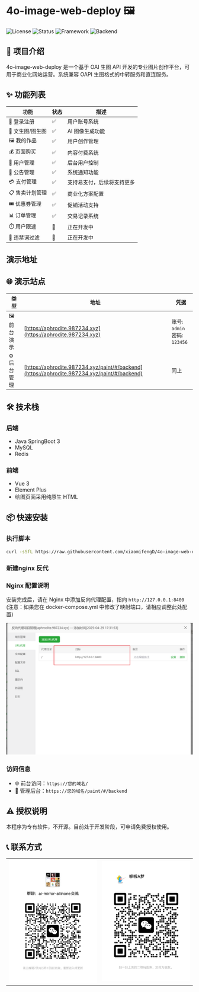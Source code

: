 # 4o-image-web-deploy 🖼️

![License](https://img.shields.io/badge/license-Proprietary-red)
![Status](https://img.shields.io/badge/status-Development-orange)
![Framework](https://img.shields.io/badge/framework-Vue3-green)
![Backend](https://img.shields.io/badge/backend-SpringBoot3-blue)

## 📝 项目介绍

4o-image-web-deploy 是一个基于 OAI 生图 API 开发的专业图片创作平台，可用于商业化网站运营。系统兼容 OAPI 生图格式的中转服务和直连服务。

## ✨ 功能列表

| 功能 | 状态 | 描述 |
|------|------|------|
| 👤 登录注册 | ✅ | 用户账号系统 |
| 🎨 文生图/图生图 | ✅ | AI 图像生成功能 |
| 🖼️ 我的作品 | ✅ | 用户创作管理 |
| 💰 页面购买 | ✅ | 内容付费系统 |
| 👥 用户管理 | ✅ | 后台用户控制 |
| 📢 公告管理 | ✅ | 系统通知功能 |
| 💳 支付管理 | ✅ | 支持易支付，后续将支持更多 |
| 📋 售卖计划管理 | ✅ | 商业化方案配置 |
| 🎟️ 优惠券管理 | ✅ | 促销活动支持 |
| 📊 订单管理 | ✅ | 交易记录系统 |
| ⏱️ 用户限速 | 🚧 | 正在开发中 |
| 🚫 违禁词过滤 | 🚧 | 正在开发中 |

## 演示地址
## 🌐 演示站点

| 类型 | 地址 | 凭据 |
|------|------|------|
| 🖼️ 前台演示 | [https://aphrodite.987234.xyz](https://aphrodite.987234.xyz) | 账号: `admin`<br>密码: `123456` |
| ⚙️ 后台管理 | [https://aphrodite.987234.xyz/paint/#/backend](https://aphrodite.987234.xyz/paint/#/backend) | 同上 |
## 🛠️ 技术栈

### 后端
- Java SpringBoot 3
- MySQL
- Redis

### 前端
- Vue 3
- Element Plus
- 绘图页面采用纯原生 HTML

## 📦 快速安装

### 执行脚本
```bash
curl -sSfL https://raw.githubusercontent.com/xiaomifengD/4o-image-web-deploy/refs/heads/main/quick-install.sh | bash
```

### 新建nginx 反代
### Nginx 配置说明

安装完成后，请在 Nginx 中添加反向代理配置，指向 `http://127.0.0.1:8400`  
(注意：如果您在 docker-compose.yml 中修改了映射端口，请相应调整此处配置)

![系统预览](preview2.jpg)

### 访问信息
- 🌐 前台访问：`https://您的域名/`
- 🔧 管理后台：`https://您的域名/paint/#/backend`

## ⚠️ 授权说明

本程序为专有软件，不开源。目前处于开发阶段，可申请免费授权使用。

## 📞 联系方式

<table>
  <tr>
    <td><img src="https://raw.githubusercontent.com/xiaomifengD/xiaomifengD/refs/heads/main/img/qun.jpg" width="300"/></td>
    <td><img src="https://raw.githubusercontent.com/xiaomifengD/xiaomifengD/refs/heads/main/img/contactme.jpg" width="300"/></td>
  </tr>
</table>